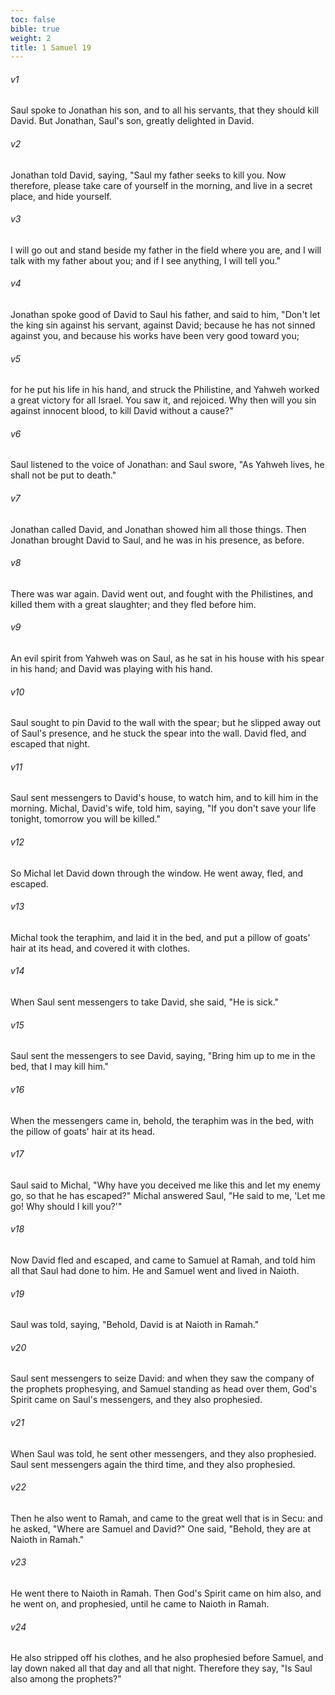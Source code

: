 ```yaml
---
toc: false
bible: true
weight: 2
title: 1 Samuel 19
---
```




###### v1 
Saul spoke to Jonathan his son, and to all his servants, that they should kill David. But Jonathan, Saul's son, greatly delighted in David. 

###### v2 
Jonathan told David, saying, "Saul my father seeks to kill you. Now therefore, please take care of yourself in the morning, and live in a secret place, and hide yourself. 

###### v3 
I will go out and stand beside my father in the field where you are, and I will talk with my father about you; and if I see anything, I will tell you." 

###### v4 
Jonathan spoke good of David to Saul his father, and said to him, "Don't let the king sin against his servant, against David; because he has not sinned against you, and because his works have been very good toward you; 

###### v5 
for he put his life in his hand, and struck the Philistine, and Yahweh worked a great victory for all Israel. You saw it, and rejoiced. Why then will you sin against innocent blood, to kill David without a cause?" 

###### v6 
Saul listened to the voice of Jonathan: and Saul swore, "As Yahweh lives, he shall not be put to death." 

###### v7 
Jonathan called David, and Jonathan showed him all those things. Then Jonathan brought David to Saul, and he was in his presence, as before. 

###### v8 
There was war again. David went out, and fought with the Philistines, and killed them with a great slaughter; and they fled before him. 

###### v9 
An evil spirit from Yahweh was on Saul, as he sat in his house with his spear in his hand; and David was playing with his hand. 

###### v10 
Saul sought to pin David to the wall with the spear; but he slipped away out of Saul's presence, and he stuck the spear into the wall. David fled, and escaped that night. 

###### v11 
Saul sent messengers to David's house, to watch him, and to kill him in the morning. Michal, David's wife, told him, saying, "If you don't save your life tonight, tomorrow you will be killed." 

###### v12 
So Michal let David down through the window. He went away, fled, and escaped. 

###### v13 
Michal took the teraphim, and laid it in the bed, and put a pillow of goats' hair at its head, and covered it with clothes. 

###### v14 
When Saul sent messengers to take David, she said, "He is sick." 

###### v15 
Saul sent the messengers to see David, saying, "Bring him up to me in the bed, that I may kill him." 

###### v16 
When the messengers came in, behold, the teraphim was in the bed, with the pillow of goats' hair at its head. 

###### v17 
Saul said to Michal, "Why have you deceived me like this and let my enemy go, so that he has escaped?" Michal answered Saul, "He said to me, 'Let me go! Why should I kill you?'" 

###### v18 
Now David fled and escaped, and came to Samuel at Ramah, and told him all that Saul had done to him. He and Samuel went and lived in Naioth. 

###### v19 
Saul was told, saying, "Behold, David is at Naioth in Ramah." 

###### v20 
Saul sent messengers to seize David: and when they saw the company of the prophets prophesying, and Samuel standing as head over them, God's Spirit came on Saul's messengers, and they also prophesied. 

###### v21 
When Saul was told, he sent other messengers, and they also prophesied. Saul sent messengers again the third time, and they also prophesied. 

###### v22 
Then he also went to Ramah, and came to the great well that is in Secu: and he asked, "Where are Samuel and David?" One said, "Behold, they are at Naioth in Ramah." 

###### v23 
He went there to Naioth in Ramah. Then God's Spirit came on him also, and he went on, and prophesied, until he came to Naioth in Ramah. 

###### v24 
He also stripped off his clothes, and he also prophesied before Samuel, and lay down naked all that day and all that night. Therefore they say, "Is Saul also among the prophets?"
